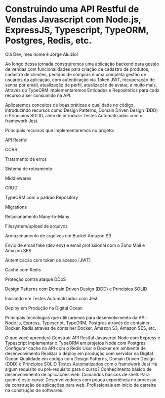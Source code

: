# Construindo uma API Restful de Vendas Javascript com Node.js, ExpressJS, Typescript, TypeORM, Postgres, Redis, etc.

Olá Dev, meu nome é Jorge Aluizio!

Ao longo dessa jornada construiremos uma aplicação backend para gestão de vendas com funcionalidades para criação de cadastro de produtos, cadastro de clientes, pedidos de compras e uma completa gestão de usuários da aplicação, com autenticação via Token JWT, recuperação de senha por email, atualização de perfil, atualização de avatar, e muito mais. Através do TypeORM implementaremos Entidades e Repositórios para cada recurso a ser consumido na API.

Aplicaremos conceitos de boas práticas e qualidade no código, introduzindo recursos como Design Patterns, Domain Driven Design (DDD) e Princípios SOLID, além de introduzir Testes Automatizados com o framework Jest.

Principais recursos que implementaremos no projeto:

API Restful

CORS

Tratamento de erros

Sistema de roteamento

Middlewares

CRUD

TypeORM com o padrão Repository

Migrations

Relacionamento Many-to-Many

Filesystem/upload de arquivos

Armazenamento de arquivos em Bucket Amazon S3

Envio de email fake (dev env) e email profissional com o Zoho Mail e Amazon SES

Autenticação com token de acesso (JWT)

Cache com Redis

Proteção contra ataque DDoS

Design Patterns com Domain Driven Design (DDD) e Princípios SOLID

Iniciando em Testes Automatizados com Jest

Deploy em Produção na Digital Ocean

Principais tecnologias que utilizaremos para desenvolvimento da API: Node.js, Express, Typescript, TypeORM, Postgres através de container Docker, Redis através de container Docker, Amazon S3, Amazon SES, etc.

O que você aprenderá
Construir API Restful Javascript Node com Express e Typescript
Implementar o TypeORM em projetos Node com Postgres
Configurar cache na API com o Redis
Usar o Docker em ambiente de desenvolvimento
Realizar o deploy em produção com servidor na Digital Ocean
Qualidade em código com Design Patterns, Domain Driven Design (DDD) e Princípios SOLID
Testes Automatizados com o framework Jest
Há algum requisito ou pré-requisito para o curso?
Conhecimento básico de desenvolvimento de aplicações web.
Comandos básicos de shell.
Para quem é este curso:
Desenvolvedores com pouca experiência no processo de construção de aplicações para web.
Profissionais em início de carreira na construção de softwares.
